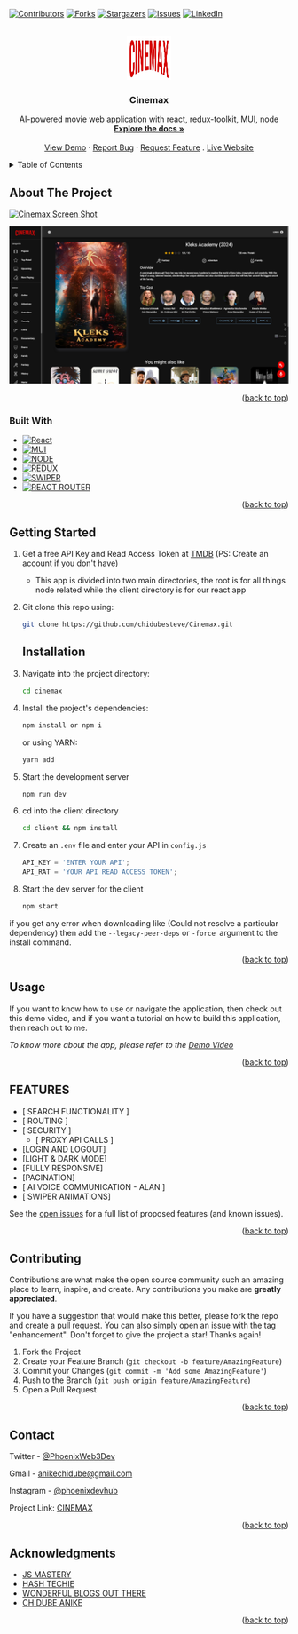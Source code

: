 <!-- Improved compatibility of back to top link: See: https://github.com/othneildrew/Best-README-Template/pull/73 -->

<a name="readme-top"></a>

[![Contributors][contributors-shield]][contributors-url]
[![Forks][forks-shield]][forks-url]
[![Stargazers][stars-shield]][stars-url]
[![Issues][issues-shield]][issues-url]
[![LinkedIn][linkedin-shield]][linkedin-url]

<!-- PROJECT LOGO -->
<br />
<div align="center">
  <a href="https://github.com/chidubesteve/Cinemax">
    <img src="client/src/assests/images/Cinemax.png" alt="Logo" width="80" height="80">
  </a>

<h3 align="center">Cinemax</h3>

  <p align="center">
    AI-powered movie web application with react, redux-toolkit, MUI, node
    <br />
    <a href="https://github.com/chidubesteve/Cinemax"><strong>Explore the docs »</strong></a>
    <br />
    <br />
    <a href="https://github.com/chidubesteve/Cinemax">View Demo</a>
    ·
    <a href="https://github.com/chidubesteve/Cinemax/issues/new?labels=bug&template=bug-report---.md">Report Bug</a>
    ·
    <a href="https://github.com/chidubesteve/Cinemax/issues/new?labels=enhancement&template=feature-request---.md">Request Feature</a>
    .
    <a href="https://cinemax-app-seven.vercel.app/">Live Website</a>
  </p>
</div>

<!-- TABLE OF CONTENTS -->
<details>
  <summary>Table of Contents</summary>
  <ol>
    <li>
      <a href="#about-the-project">About The Project</a>
      <ul>
        <li><a href="#built-with">Built With</a></li>
      </ul>
    </li>
    <li>
      <a href="#getting-started">Getting Started</a>
      <ul>
        <li><a href="#installation">Installation</a></li>
      </ul>
    </li>
    <li><a href="#usage">Usage</a></li>
    <li><a href="#features">Features</a></li>
    <li><a href="#contributing">Contributing</a></li>
    <li><a href="#contact">Contact</a></li>
    <li><a href="#acknowledgments">Acknowledgments</a></li>
  </ol>
</details>

<!-- ABOUT THE PROJECT -->

## About The Project

[![Cinemax Screen Shot][product-screenshot]](https://cinemax-app-seven.vercel.app/)

![Cinemax Movie Information page][MovieInfo-screenshot]

<p align="right">(<a href="#readme-top">back to top</a>)</p>

### Built With

- [![React][React.js]][React-url]
- [![MUI][Mui]][Mui-url]
- [![NODE][Node-badge]][Node-url]
- [![REDUX][Redux-badge]][Redux-url]
- [![SWIPER][Swiper-badge]][Swiper-url]
- [![REACT ROUTER][React-router-badge]][React-router-url]

<p align="right">(<a href="#readme-top">back to top</a>)</p>

<!-- GETTING STARTED -->

## Getting Started

1. Get a free API Key and Read Access Token at [TMDB](https://www.themoviedb.org/settings/api)
   (PS: Create an account if you don't have)

   - This app is divided into two main directories, the root is for all things node related while the client directory is for our react app

2. Git clone this repo using:
   ```sh
   git clone https://github.com/chidubesteve/Cinemax.git
   ```
   ## Installation
3. Navigate into the project directory:
   ```sh
   cd cinemax
   ```
4. Install the project's dependencies:
   ```sh
   npm install or npm i
   ```
   or using YARN:
   ```sh
   yarn add
   ```
5. Start the development server

    ```sh
    npm run dev
    ```

6. cd into the client directory
   ```sh
   cd client && npm install
   ```
7. Create an `.env` file and enter your API in `config.js`
   ```js
   API_KEY = 'ENTER YOUR API';
   API_RAT = 'YOUR API READ ACCESS TOKEN';
   ```
8. Start the dev server for the client
   ```sh
   npm start
   ```

if you get any error when downloading like (Could not resolve a particular dependency) then add the `--legacy-peer-deps` or `-force `argument to the install command.

<p align="right">(<a href="#readme-top">back to top</a>)</p>

<!-- USAGE EXAMPLES -->

## Usage

If you want to know how to use or navigate the application, then check out this demo video, and if you want  a tutorial on how to build this application, then reach out to me.

_To know more about the app, please refer to the [Demo Video](https://youtu.be/9P7VlKyI1_w)_

<p align="right">(<a href="#readme-top">back to top</a>)</p>

<!-- ROADMAP -->

## FEATURES

- [ SEARCH FUNCTIONALITY ]
- [ ROUTING ]
- [ SECURITY ] 
  - [ PROXY API CALLS ]
- [LOGIN AND LOGOUT]
- [LIGHT & DARK MODE]
- [FULLY RESPONSIVE]
- [PAGINATION]
- [ AI VOICE COMMUNICATION - ALAN ]
- [ SWIPER ANIMATIONS]

See the [open issues](https://github.com/chidubesteve/Cinemax/issues) for a full list of proposed features (and known issues).

<p align="right">(<a href="#readme-top">back to top</a>)</p>

<!-- CONTRIBUTING -->

## Contributing

Contributions are what make the open source community such an amazing place to learn, inspire, and create. Any contributions you make are **greatly appreciated**.

If you have a suggestion that would make this better, please fork the repo and create a pull request. You can also simply open an issue with the tag "enhancement".
Don't forget to give the project a star! Thanks again!

1. Fork the Project
2. Create your Feature Branch (`git checkout -b feature/AmazingFeature`)
3. Commit your Changes (`git commit -m 'Add some AmazingFeature'`)
4. Push to the Branch (`git push origin feature/AmazingFeature`)
5. Open a Pull Request

<p align="right">(<a href="#readme-top">back to top</a>)</p>

<!-- CONTACT -->

## Contact

Twitter - [@PhoenixWeb3Dev](https://twitter.com/PhoenixWeb3Dev)

Gmail - anikechidube@gmail.com

Instagram - [@phoenixdevhub](https://instagram.com/phoenixdevhub)

Project Link: [CINEMAX](https://cinemax-app-seven.vercel.app/)

<p align="right">(<a href="#readme-top">back to top</a>)</p>

<!-- ACKNOWLEDGMENTS -->

## Acknowledgments

- [JS MASTERY](https://www.jsmastery.pro/)
- [HASH TECHIE](https://www.youtube.com/@hash_techie)
- [WONDERFUL BLOGS OUT THERE](https://www.google.com)
- [CHIDUBE ANIKE](https://direct.me/phoenixtech)

<p align="right">(<a href="#readme-top">back to top</a>)</p>

<!-- MARKDOWN LINKS & IMAGES -->
<!-- https://www.markdownguide.org/basic-syntax/#reference-style-links -->

[contributors-shield]: https://img.shields.io/github/contributors/chidubesteve/Cinemax.svg?style=for-the-badge
[contributors-url]: https://github.com/chidubesteve/Cinemax/graphs/contributors
[forks-shield]: https://img.shields.io/github/forks/chidubesteve/Cinemax.svg?style=for-the-badge
[forks-url]: https://github.com/chidubesteve/Cinemax/network/members
[stars-shield]: https://img.shields.io/github/stars/chidubesteve/Cinemax.svg?style=for-the-badge
[stars-url]: https://github.com/chidubesteve/Cinemax/stargazers
[issues-shield]: https://img.shields.io/github/issues/chidubesteve/Cinemax.svg?style=for-the-badge
[issues-url]: https://github.com/chidubesteve/Cinemax/issues
[license-shield]: https://img.shields.io/github/license/chidubesteve/Cinemax.svg?style=for-the-badge
[license-url]: https://github.com/chidubesteve/Cinemax/blob/master/LICENSE.txt
[linkedin-shield]: https://img.shields.io/badge/-LinkedIn-black.svg?style=for-the-badge&logo=linkedin&colorB=555
[MovieInfo-screenshot]: client/src/assests/images/movieInfo-cinemax.png
[linkedin-url]: https://linkedin.com/in/chidube-anike
[product-screenshot]: client/src/assests/images/cinemax-screenshot.png
[React.js]: https://img.shields.io/badge/React-20232A?style=for-the-badge&logo=react&logoColor=61DAFB
[React-url]: https://reactjs.org/
[Mui]: https://img.shields.io/badge/MUI-007FFF.svg?style=for-the-badge&logo=MUI&logoColor=white
[Mui-url]: https://mui.com/
[Vue-url]: https://vuejs.org/
[Node-badge]: https://img.shields.io/badge/Node.js-5FA04E.svg?style=for-the-badge&logo=nodedotjs&logoColor=white
[Node-url]: https://nodejs.org
[Redux-badge]: https://img.shields.io/badge/Redux-764ABC.svg?style=for-the-badge&logo=Redux&logoColor=white
[Redux-url]: https://react-redux.js.org/
[Swiper-badge]: https://img.shields.io/badge/Swiper-6332F6.svg?style=for-the-badge&logo=Swiper&logoColor=white
[Swiper-url]: https://swiperjs.com/
[React-router-badge]: https://img.shields.io/badge/React%20Router-CA4245.svg?style=for-the-badge&logo=React-Router&logoColor=white
[React-router-url]: https://reactrouter.com/en/main

